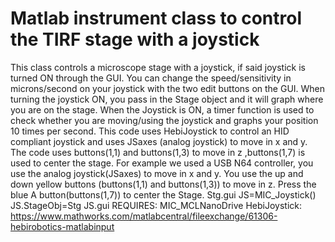 # Matlab instrument class to control the TIRF stage with a joystick
This class controls a microscope stage with a joystick, if said joystick
is turned ON through the GUI. You can change the speed/sensitivity in microns/second
on your joystick with the two edit buttons on the GUI. When turning the
joystick ON, you pass in the Stage object and it will graph where you
are on the stage. When the Joystick is ON, a timer function is used
to check whether you are moving/using the joystick and graphs your position
10 times per second.   This code uses HebiJoystick to control an HID compliant
joystick and uses JSaxes (analog joystick) to move in x and y.  The code uses
buttons(1,1) and buttons(1,3) to move in z ,buttons(1,7) is used to center the stage.
For example we used a USB N64 controller, you use the analog
joystick(JSaxes) to move in x and y.
You use the up and down yellow buttons (buttons(1,1) and buttons(1,3)) to
move in z. Press the blue A button(buttons(1,7)) to center the Stage.
Stg.gui
JS=MIC_Joystick()
JS.StageObj=Stg
JS.gui
REQUIRES:
MIC_MCLNanoDrive
HebiJoystick: https://www.mathworks.com/matlabcentral/fileexchange/61306-hebirobotics-matlabinput
